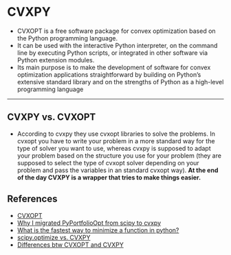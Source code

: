 # CVXPY
- CVXOPT is a free software package for convex optimization based on the Python programming language. 
- It can be used with the interactive Python interpreter, on the command line by executing Python scripts, or integrated in other software via Python extension modules. 
- Its main purpose is to make the development of software for convex optimization applications straightforward by building on Python’s extensive standard library and on the strengths of Python as a high-level programming language
***

## CVXPY vs. CVXOPT
- According to cvxpy they use cvxopt libraries to solve the problems. In cvxopt you have to write your problem in a more standard way for the type of solver you want to use, whereas cvxpy is supposed to adapt your problem based on the structure you use for your problem (they are supposed to select the type of cvxopt solver depending on your problem and pass the variables in an standard cvxopt way). **At the end of the day CVXPY is a wrapper that tries to make things easier.**


## References
- [CVXOPT](https://cvxopt.org/userguide/coneprog.html) 
- [Why I migrated PyPortfolioOpt from scipy to cvxpy](https://www.reddit.com/r/algotrading/comments/ftmfem/why_i_migrated_pyportfolioopt_from_scipy_to_cvxpy/)
- [What is the fastest way to minimize a function in python?](https://stackoverflow.com/questions/43648073/what-is-the-fastest-way-to-minimize-a-function-in-python)
- [scipy.optimize vs. CVXPY](https://kevintcarlberg.net/files/opt_class_icme/4_optimization-in-python.pdf)
- [Differences btw CVXOPT and CVXPY](https://stackoverflow.com/questions/30647436/from-cvx-to-cvxpy-or-cvxopt)